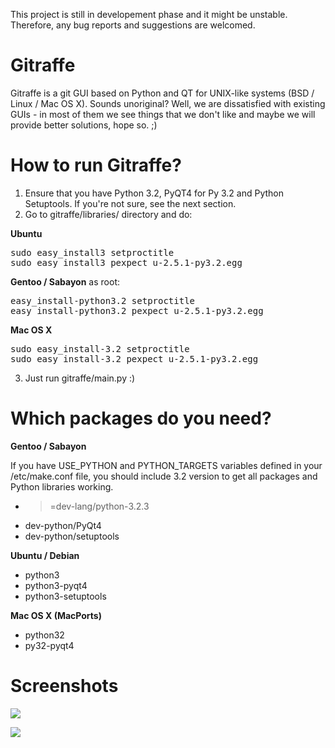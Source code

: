 This project is still in developement phase and it might be unstable. Therefore, any bug reports and suggestions are welcomed.

Gitraffe
========

Gitraffe is a git GUI based on Python and QT for UNIX-like systems (BSD / Linux / Mac OS X). Sounds unoriginal? Well, we are dissatisfied with existing GUIs - in most of them we see things that we don't like and maybe we will provide better solutions, hope so. ;)

How to run Gitraffe?
====================

1) Ensure that you have Python 3.2, PyQT4 for Py 3.2 and Python Setuptools. If you're not sure, see the next section.
2) Go to gitraffe/libraries/ directory and do:

**Ubuntu**
<pre>sudo easy_install3 setproctitle
sudo easy_install3 pexpect_u-2.5.1-py3.2.egg</pre>

**Gentoo / Sabayon**
as root:
<pre>easy_install-python3.2 setproctitle
easy_install-python3.2 pexpect_u-2.5.1-py3.2.egg</pre>

**Mac OS X**
<pre>sudo easy_install-3.2 setproctitle
sudo easy_install-3.2 pexpect_u-2.5.1-py3.2.egg</pre>

3) Just run gitraffe/main.py :)

Which packages do you need?
===========================

**Gentoo / Sabayon**

If you have USE_PYTHON and PYTHON_TARGETS variables defined in your /etc/make.conf file, you should include 3.2 version to get all packages and Python libraries working.
- >=dev-lang/python-3.2.3
- dev-python/PyQt4
- dev-python/setuptools

**Ubuntu / Debian**
- python3
- python3-pyqt4
- python3-setuptools

**Mac OS X (MacPorts)**
- python32
- py32-pyqt4

Screenshots
===========

![](https://raw.github.com/v4d0r/gitraffe/master/screenshots/1.png)

![](https://raw.github.com/v4d0r/gitraffe/master/screenshots/2.png)